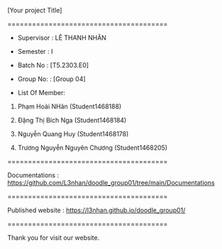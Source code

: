 [Your project Title]

=======================================

+ Supervisor
: LÊ THANH NHÂN

+ Semester
: I

+ Batch No
: [T5.2303.E0]

+ Group No:
: [Group 04]

+ List Of Member:

1. Phạm Hoài NHân
(Student1468188)

2. Đặng Thị Bích Nga
(Student1468184)

3. Nguyễn Quang Huy
(Student1468178)

4. Trương Nguyễn Nguyên Chương
(Student1468205)

=======================================

Documentations : https://github.com/L3nhan/doodle_group01/tree/main/Documentations

=======================================

Published website : https://l3nhan.github.io/doodle_group01/

=======================================

Thank you for visit our website.
